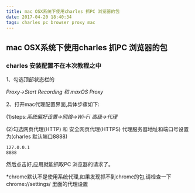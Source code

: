 ```yaml
---
title: mac OSX系统下使用charles 抓PC 浏览器的包
date: 2017-04-20 18:40:34
tags: charles pc browser proxy mac
---
```

## mac OSX系统下使用charles 抓PC 浏览器的包

### charles 安装配置不在本次教程之中

1、勾选顶部状态栏的

*Proxy->Start Recording 和 maxOS Proxy*

2、打开mac代理配置界面,具体步骤如下:

(1)steps:*系统偏好设置->网络->Wi-Fi 高级->代理*


(2)勾选网页代理(HTTP) 和 安全网页代理(HTTPS)
代理服务器地址和端口号设置为(charles 默认端口8888)

```
127.0.0.1
8888
```

然后点击好,应用就能抓取PC 浏览器的请求了。

*chrome默认不是使用系统代理,如果发现抓不到chrome的包,请检查一下
chrome://settings/ 里面的代理设置
